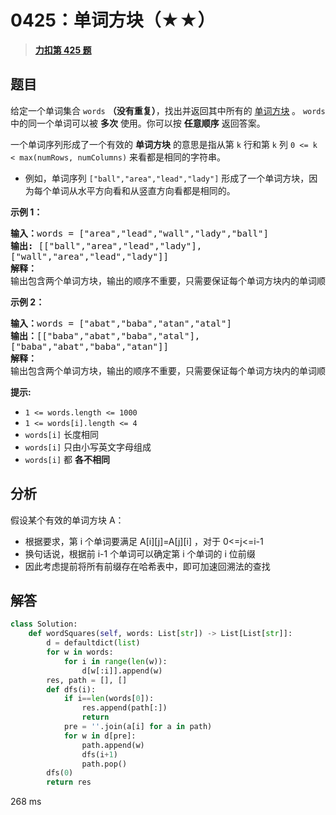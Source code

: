 # 0425：单词方块（★★）


> <u>**[力扣第 425 题](https://leetcode.cn/problems/word-squares/)**</u>

## 题目

<p>给定一个单词集合 <code>words</code> <strong>（没有重复）</strong>，找出并返回其中所有的 <a href="https://en.wikipedia.org/wiki/Word_square">单词方块</a><strong> </strong>。 <code>words</code> 中的同一个单词可以被 <strong>多次</strong> 使用。你可以按 <strong>任意顺序</strong> 返回答案。</p>

<p>一个单词序列形成了一个有效的 <strong>单词方块</strong> 的意思是指从第 <code>k</code> 行和第 <code>k</code> 列  <code>0 &lt;= k &lt; max(numRows, numColumns)</code> 来看都是相同的字符串。</p>

<ul>
<li>例如，单词序列 <code>["ball","area","lead","lady"]</code> 形成了一个单词方块，因为每个单词从水平方向看和从竖直方向看都是相同的。</li>
</ul>



<p><strong>示例 1：</strong></p>

<pre>
<strong>输入：</strong>words = ["area","lead","wall","lady","ball"]
<strong>输出:</strong> [["ball","area","lead","lady"],
["wall","area","lead","lady"]]
<strong>解释：</strong>
输出包含两个单词方块，输出的顺序不重要，只需要保证每个单词方块内的单词顺序正确即可。
</pre>

<p><strong>示例 2：</strong></p>

<pre>
<strong>输入：</strong>words = ["abat","baba","atan","atal"]
<strong>输出：</strong>[["baba","abat","baba","atal"],
["baba","abat","baba","atan"]]
<strong>解释：</strong>
输出包含两个单词方块，输出的顺序不重要，只需要保证每个单词方块内的单词顺序正确即可。
</pre>



<p><strong>提示:</strong></p>

<ul>
<li><code>1 &lt;= words.length &lt;= 1000</code></li>
<li><code>1 &lt;= words[i].length &lt;= 4</code></li>
<li><code>words[i]</code> 长度相同</li>
<li><code>words[i]</code> 只由小写英文字母组成</li>
<li><code>words[i]</code> 都 <strong>各不相同</strong></li>
</ul>


## 分析

假设某个有效的单词方块 A：
- 根据要求，第 i 个单词要满足 A[i][j]=A[j][i] ，对于 0<=j<=i-1
- 换句话说，根据前 i-1 个单词可以确定第 i 个单词的 i 位前缀
- 因此考虑提前将所有前缀存在哈希表中，即可加速回溯法的查找

## 解答

```python
class Solution:
    def wordSquares(self, words: List[str]) -> List[List[str]]:
        d = defaultdict(list)
        for w in words:
            for i in range(len(w)):
                d[w[:i]].append(w)
        res, path = [], []
        def dfs(i):
            if i==len(words[0]):
                res.append(path[:])
                return
            pre = ''.join(a[i] for a in path)
            for w in d[pre]:
                path.append(w)
                dfs(i+1)
                path.pop()
        dfs(0)
        return res
```

268 ms
